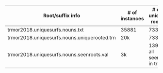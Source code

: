 
| Root/suffix info                                     |# of instances|   # of unique roots                    |     # with suffix |     # without suffix  |
| -----------                                          | -----------  |      -----------                       |     -----------   |   -----------         |
|  trmor2018.uniquesurfs.nouns.txt                     | 35881        |       7334                             |                   |                       |
|  trmor2018.uniquesurfs.nouns.uniquerooted.trn        | 20k          |       7334                             | 16515             |  3485                 |
|  trmor2018.uniquesurfs.nouns.seenroots.val           | 3k           |       1396  all seen in trn            | 2788              |  212                  |


